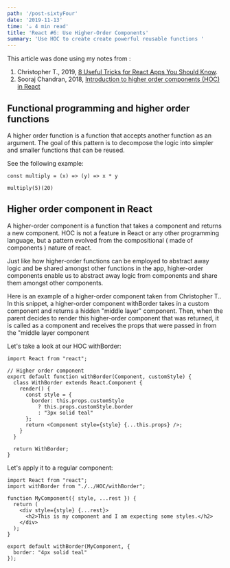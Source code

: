 ```yaml
---
path: '/post-sixtyFour'
date: '2019-11-13'
time: '☕️ 4 min read'
title: 'React #6: Use Higher-Order Components'
summary: 'Use HOC to create create powerful reusable functions '
---
```


This article was done using my notes from :

1. Christopher T., 2019, [8 Useful Tricks for React Apps You Should Know](https://jsmanifest.com/8-useful-tricks-in-react-you-should-know/).
2. Sooraj Chandran, 2018, [Introduction to higher order components (HOC) in React](https://medium.com/@soorajchandran/introduction-to-higher-order-components-hoc-in-react-383c9343a3aa)

## Functional programming and higher order functions

A higher order function is a function that accepts another function as an argument. The goal of this pattern is to decompose the logic into simpler and smaller functions that can be reused.

See the following example:

```
const multiply = (x) => (y) => x * y

multiply(5)(20)
```

## Higher order component in React

A higher-order component is a function that takes a component and returns a new component. HOC is not a feature in React or any other programming language, but a pattern evolved from the compositional ( made of components ) nature of react.

Just like how higher-order functions can be employed to abstract away logic and be shared amongst other functions in the app, higher-order components enable us to abstract away logic from components and share them amongst other components.

Here is an example of a higher-order component taken from Christopher T.. In this snippet, a higher-order component withBorder takes in a custom component and returns a hidden "middle layer" component. Then, when the parent decides to render this higher-order component that was returned, it is called as a component and receives the props that were passed in from the "middle layer component

Let's take a look at our HOC withBorder:

```
import React from "react";

// Higher order component
export default function withBorder(Component, customStyle) {
  class WithBorder extends React.Component {
    render() {
      const style = {
        border: this.props.customStyle
          ? this.props.customStyle.border
          : "3px solid teal"
      };
      return <Component style={style} {...this.props} />;
    }
  }

  return WithBorder;
}
```

Let's apply it to a regular component:

```
import React from "react";
import withBorder from "./../HOC/withBorder";

function MyComponent({ style, ...rest }) {
  return (
    <div style={style} {...rest}>
      <h2>This is my component and I am expecting some styles.</h2>
    </div>
  );
}

export default withBorder(MyComponent, {
  border: "4px solid teal"
});

```
